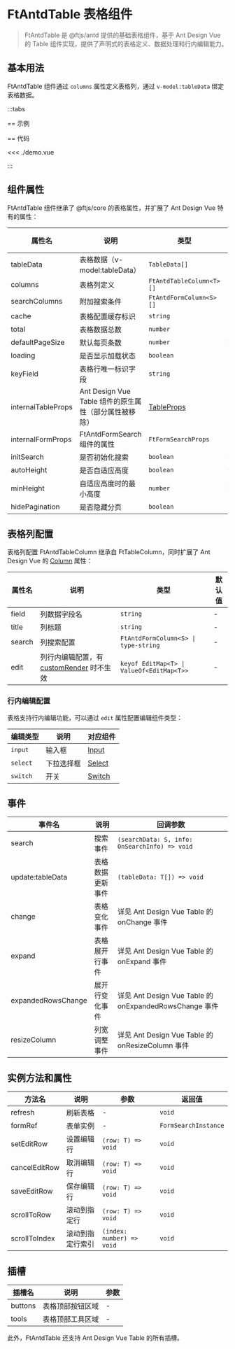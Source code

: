 # FtAntdTable 表格组件

> FtAntdTable 是 @ftjs/antd 提供的基础表格组件，基于 Ant Design Vue 的 Table 组件实现，提供了声明式的表格定义、数据处理和行内编辑能力。

## 基本用法

FtAntdTable 组件通过 `columns` 属性定义表格列，通过 `v-model:tableData` 绑定表格数据。

<script setup>
import Demo from "./demo.vue";
</script>

:::tabs

== 示例

<Demo />

== 代码

<<< ./demo.vue

:::

## 组件属性

FtAntdTable 组件继承了 @ftjs/core 的表格属性，并扩展了 Ant Design Vue 特有的属性：

| 属性名             | 说明                                                  | 类型                                                   | 默认值  |
| ------------------ | ----------------------------------------------------- | ------------------------------------------------------ | ------- |
| tableData          | 表格数据（v-model:tableData）                         | `TableData[]`                                          | -       |
| columns            | 表格列定义                                            | `FtAntdTableColumn<T>[]`                               | -       |
| searchColumns      | 附加搜索条件                                          | `FtAntdFormColumn<S>[]`                                | -       |
| cache              | 表格配置缓存标识                                      | `string`                                               | -       |
| total              | 表格数据总数                                          | `number`                                               | -       |
| defaultPageSize    | 默认每页条数                                          | `number`                                               | `20`    |
| loading            | 是否显示加载状态                                      | `boolean`                                              | `false` |
| keyField           | 表格行唯一标识字段                                    | `string`                                               | `"id"`  |
| internalTableProps | Ant Design Vue Table 组件的原生属性（部分属性被移除） | [TableProps](https://antdv.com/components/table#table) | -       |
| internalFormProps  | FtAntdFormSearch 组件的属性                           | `FtFormSearchProps`                                    | -       |
| initSearch         | 是否初始化搜索                                        | `boolean`                                              | `true`  |
| autoHeight         | 是否自适应高度                                        | `boolean`                                              | `true`  |
| minHeight          | 自适应高度时的最小高度                                | `number`                                               | `210`   |
| hidePagination     | 是否隐藏分页                                          | `boolean`                                              | `false` |

## 表格列配置

表格列配置 FtAntdTableColumn 继承自 FtTableColumn，同时扩展了 Ant Design Vue 的 [Column](https://antdv.com/components/table#column) 属性：

| 属性名 | 说明                                                                                  | 类型                                      | 默认值 |
| ------ | ------------------------------------------------------------------------------------- | ----------------------------------------- | ------ |
| field  | 列数据字段名                                                                          | `string`                                  | -      |
| title  | 列标题                                                                                | `string`                                  | -      |
| search | 列搜索配置                                                                            | `FtAntdFormColumn<S> \| type-string`      | -      |
| edit   | 列行内编辑配置，有 [customRender](https://antdv.com/components/table#column) 时不生效 | `keyof EditMap<T> \| ValueOf<EditMap<T>>` | -      |

### 行内编辑配置

表格支持行内编辑功能，可以通过 `edit` 属性配置编辑组件类型：

| 编辑类型 | 说明       | 对应组件                                      |
| -------- | ---------- | --------------------------------------------- |
| `input`  | 输入框     | [Input](https://antdv.com/components/input)   |
| `select` | 下拉选择框 | [Select](https://antdv.com/components/select) |
| `switch` | 开关       | [Switch](https://antdv.com/components/switch) |

## 事件

| 事件名             | 说明             | 回调参数                                               |
| ------------------ | ---------------- | ------------------------------------------------------ |
| search             | 搜索事件         | `(searchData: S, info: OnSearchInfo) => void`          |
| update:tableData   | 表格数据更新事件 | `(tableData: T[]) => void`                             |
| change             | 表格变化事件     | 详见 Ant Design Vue Table 的 onChange 事件             |
| expand             | 表格展开行事件   | 详见 Ant Design Vue Table 的 onExpand 事件             |
| expandedRowsChange | 展开行变化事件   | 详见 Ant Design Vue Table 的 onExpandedRowsChange 事件 |
| resizeColumn       | 列宽调整事件     | 详见 Ant Design Vue Table 的 onResizeColumn 事件       |

## 实例方法和属性

| 方法名        | 说明             | 参数                      | 返回值               |
| ------------- | ---------------- | ------------------------- | -------------------- |
| refresh       | 刷新表格         | -                         | `void`               |
| formRef       | 表单实例         | -                         | `FormSearchInstance` |
| setEditRow    | 设置编辑行       | `(row: T) => void`        | `void`               |
| cancelEditRow | 取消编辑行       | `(row: T) => void`        | `void`               |
| saveEditRow   | 保存编辑行       | `(row: T) => void`        | `void`               |
| scrollToRow   | 滚动到指定行     | `(row: T) => void`        | `void`               |
| scrollToIndex | 滚动到指定行索引 | `(index: number) => void` | `void`               |

## 插槽

| 插槽名  | 说明             | 参数 |
| ------- | ---------------- | ---- |
| buttons | 表格顶部按钮区域 | -    |
| tools   | 表格顶部工具区域 | -    |

此外，FtAntdTable 还支持 Ant Design Vue Table 的所有插槽。
